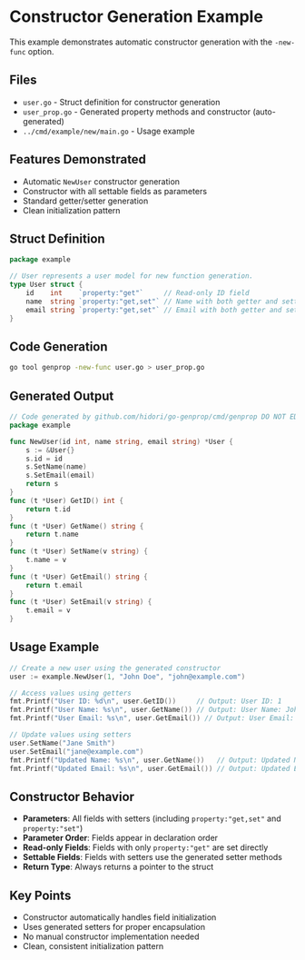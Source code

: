 # Constructor Generation Example

This example demonstrates automatic constructor generation with the `-new-func` option.

## Files

- `user.go` - Struct definition for constructor generation
- `user_prop.go` - Generated property methods and constructor (auto-generated)
- `../cmd/example/new/main.go` - Usage example

## Features Demonstrated

- Automatic `NewUser` constructor generation
- Constructor with all settable fields as parameters
- Standard getter/setter generation
- Clean initialization pattern

## Struct Definition

```go
package example

// User represents a user model for new function generation.
type User struct {
    id    int    `property:"get"`     // Read-only ID field
    name  string `property:"get,set"` // Name with both getter and setter
    email string `property:"get,set"` // Email with both getter and setter
}
```

## Code Generation

```bash
go tool genprop -new-func user.go > user_prop.go
```

## Generated Output

```go
// Code generated by github.com/hidori/go-genprop/cmd/genprop DO NOT EDIT.
package example

func NewUser(id int, name string, email string) *User {
    s := &User{}
    s.id = id
    s.SetName(name)
    s.SetEmail(email)
    return s
}
func (t *User) GetID() int {
    return t.id
}
func (t *User) GetName() string {
    return t.name
}
func (t *User) SetName(v string) {
    t.name = v
}
func (t *User) GetEmail() string {
    return t.email
}
func (t *User) SetEmail(v string) {
    t.email = v
}
```

## Usage Example

```go
// Create a new user using the generated constructor
user := example.NewUser(1, "John Doe", "john@example.com")

// Access values using getters
fmt.Printf("User ID: %d\n", user.GetID())     // Output: User ID: 1
fmt.Printf("User Name: %s\n", user.GetName()) // Output: User Name: John Doe
fmt.Printf("User Email: %s\n", user.GetEmail()) // Output: User Email: john@example.com

// Update values using setters
user.SetName("Jane Smith")
user.SetEmail("jane@example.com")
fmt.Printf("Updated Name: %s\n", user.GetName())   // Output: Updated Name: Jane Smith
fmt.Printf("Updated Email: %s\n", user.GetEmail()) // Output: Updated Email: jane@example.com
```

## Constructor Behavior

- **Parameters**: All fields with setters (including `property:"get,set"` and `property:"set"`)
- **Parameter Order**: Fields appear in declaration order
- **Read-only Fields**: Fields with only `property:"get"` are set directly
- **Settable Fields**: Fields with setters use the generated setter methods
- **Return Type**: Always returns a pointer to the struct

## Key Points

- Constructor automatically handles field initialization
- Uses generated setters for proper encapsulation
- No manual constructor implementation needed
- Clean, consistent initialization pattern
